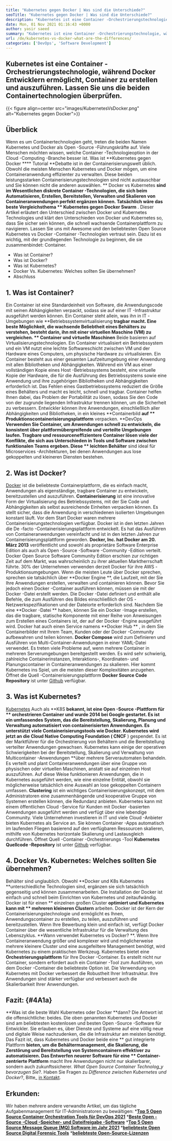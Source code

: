 ```yaml
---
title: "Kubernetes gegen Docker | Was sind die Unterschiede?" 
seoTitle: "Kubernetes gegen Docker | Was sind die Unterschiede?" 
description: "Kubernetes ist eine Container -Orchestrierungstechnologie, während Docker eine Technologie zum Erstellen und Ausführen von Containern ist. Lassen Sie uns Kubernetes vs Docker überprüfen." 
date: Mon, 01 Nov 2021 01:16:43 +0000
author: yasir saeed
summary: "Kubernetes ist eine Container -Orchestrierungstechnologie, während Docker Entwicklern ermöglicht, Container zu erstellen und auszuführen. Lassen Sie uns die beiden Containertechnologien überprüfen." 
url: /de/kubernetes-vs-docker-what-are-the-differences/
categories: ['DevOps', 'Software Development']
---
```


## Kubernetes ist eine Container -Orchestrierungstechnologie, während Docker Entwicklern ermöglicht, Container zu erstellen und auszuführen. Lassen Sie uns die beiden Containertechnologien überprüfen.

{{< figure align=center src="images/KubernetesVsDocker.png" alt="Kubernetes gegen Docker">}}


## **Überblick**
Wenn es um Containertechnologien geht, treten die beiden Namen Kubernetes und Docker als Open -Source -Führungskräfte auf. Viele Menschen möchten wissen, welche Container -Technologieoption in der Cloud -Computing -Branche besser ist. Was ist **Kubernetes gegen Docker  ****  Tutorial  **Debatte ist in der Containerisierungswelt üblich. Obwohl die meisten Menschen Kubernetes und Docker mögen, um eine Containeranwendung effizienter zu verwalten. Diese beiden leistungsstarken Containerisierungstechnologien sind nicht austauschbar und Sie können nicht die anderen auswählen. **  Docker vs Kubernetes  **sind im Wesentlichen diskrete Container -Technologien, die sich beim Automatisieren, Erstellen, Bereitstellen, Verwalten und Skalieren von Containeranwendungen perfekt ergänzen können. Tatsächlich wäre das beste Vergleichsthema **  Kubernetes gegen Docker Swarm** .
Dieser Artikel erläutert den Unterschied zwischen Docker und Kubernetes Technologies und klärt den Unterschieden von Docker und Kubernetes so, dass Sie sicher sein können, die schnell wachsende Containerplattform zu navigieren. Lassen Sie uns mit Awesome und den beliebtesten Open Source Kubernetes vs Docker -Container -Technologien vertraut sein. Dazu ist es wichtig, mit der grundlegenden Technologie zu beginnen, die sie zusammenbindet: Container.
  * Was ist Container?
  * Was ist Docker?
  * Was ist Kubernetes?
  * Docker Vs. Kubernetes: Welches sollten Sie übernehmen?
  * Abschluss

## 1. **Was ist Container?** 
Ein Container ist eine Standardeinheit von Software, die Anwendungscode mit seinen Abhängigkeiten verpackt, sodass sie auf einer IT -Infrastruktur ausgeführt werden können. Ein Container steht allein, was ihn in IT -Umgebungen wie **Betriebssystemvirtualisierung  **tragbar macht. Eine beste Möglichkeit, die wachsende Beliebtheit eines Behälters zu verstehen, besteht darin, ihn mit einer virtuellen Maschine (VM) zu vergleichen. **  Container und virtuelle Maschinen**  Beide basieren auf Virtualisierungstechnologien. Ein Container virtualisiert ein Betriebssystem und ein VM nutzt eine leichte Softwareschicht zwischen VM und der Hardware eines Computers, um physische Hardware zu virtualisieren.
Ein Container besteht aus einer gesamten Laufzeitumgebung einer Anwendung mit allen Bibliotheken und Abhängigkeiten. Während ein VM aus einer vollständigen Kopie eines Host -Betriebssystems besteht, eine virtuelle Kopie der Hardware, die für die Ausführung des Betriebssystems sowie eine Anwendung und ihre zugehörigen Bibliotheken und Abhängigkeiten erforderlich ist. Das Fehlen eines Gastbetriebssystems reduziert die Größe eines Behälters und macht es leicht, schnell und tragbar. Container helfen Ihnen dabei, das Problem der Portabilität zu lösen, sodass Sie den Code von der zugrunde liegenden Infrastruktur trennen können, um die Sicherheit zu verbessern. Entwickler können ihre Anwendungen, einschließlich aller Abhängigkeiten und Bibliotheken, in ein kleines **Containerbild  **auf **  Produktionscontainerisierungsplattform**  verpacken.
**DevOps  **Verwenden Sie Container, um Anwendungen schnell zu entwickeln, die konsistent über plattformübergreifende und verteilte Umgebungen laufen. Tragbare und ressourceneffizientere Container lösen viele der Konflikte, die sich aus Unterschieden in Tools und Software zwischen funktionalen Teams ergeben. Diese **  leichten Behälter**  sind ideal für Microservices -Architekturen, bei denen Anwendungen aus lose gekoppelten und kleineren Diensten bestehen.

## 2. **Was ist Docker?** 
[Docker][1] ist die beliebteste Containerplattform, die es einfach macht, Anwendungen als eigenständige, tragbare Container zu entwickeln, bereitzustellen und auszuführen. **Containerisierung**  ist eine innovative Form der Virtualisierung des Betriebssystems, mit der Sie Code und Abhängigkeiten als selbst ausreichende Einheiten verpacken können. Es stellt sicher, dass die Anwendung in verschiedenen isolierten Umgebungen konstant läuft. Vor dem Start Docker waren mehrere Containerisierungstechnologien verfügbar. Docker ist in den letzten Jahren die De -facto -Containerisierungsplattform entwickelt. Es hat das Ausführen von Containeranwendungen vereinfacht und ist in den letzten Jahren zur Containerisierungsplattform geworden.
**Docker, Inc. hat Docker am 20. März 2013**  veröffentlicht und sowohl als proprietäre Software Enterprise Edition als auch als Open -Source -Software -Community -Edition verteilt. Docker Open Source Software Community Edition erschien zur richtigen Zeit auf dem Markt, was wahrscheinlich zu ihrer aktuellen Marktherrschaft führte. 30% der Unternehmen verwenden derzeit Docker für ihre AWS -Produktionsumgebungen.
Wenn die meisten Leute über Docker sprechen, sprechen sie tatsächlich über **Docker Engine **, die Laufzeit, mit der Sie Ihre Anwendungen erstellen, verwalten und containieren können. Bevor Sie jedoch einen Docker -Container ausführen können, müssen sie mit der Docker -Datei erstellt werden. Die Docker -Datei definiert und enthält alle Befehle, die zum Ausführen des Bildes einschließlich der OS -Netzwerkspezifikationen und der Dateiorte erforderlich sind. Nachdem Sie eine  **Docker -Datei **  haben, können Sie ein Docker -Image erstellen, das die tragbare, statische Komponente mit einer Reihe von Anweisungen zum Erstellen eines Containers ist, der auf der Docker -Engine ausgeführt wird. Docker hat auch einen Service namens  **Docker Hub ** , in dem Sie Containerbilder mit Ihrem Team, Kunden oder der Docker -Community aufbewahren und teilen können.  **Docker Compose**   wird zum Definieren und Ausführen von Multi-Container-Anwendungen in einer YAML-Datei verwendet.
Es treten viele Probleme auf, wenn mehrere Container in mehreren Serverumgebungen bereitgestellt werden. Es wird sehr schwierig, zahlreiche Containerinstanzen, Interaktions-, Koordinaten- und Planungscontainer in Containeranwendungen zu skalieren. Hier kommt Kubernetes ins Spiel, um die meisten dieser Komplexitäten anzugehen. Öffnet die Quell -Containerisierungsplattform **Docker Source Code Repository**  ist unter [Github][2] verfügbar.

## 3. **Was ist Kubernetes?** 
[Kubernetes][3] Auch als **K8S  **bekannt, ist eine Open -Source -Plattform für **  orchestrieren Container  **und wurde 2014 bei Google gestartet. Es ist ein umfassendes System, das die Bereitstellung, Skalierung, Planung und Verwaltung automatisiert von containerisierten Anwendungen. Es unterstützt viele Containerisierungstools wie Docker. Kubernetes wird jetzt an die Cloud Native Computing Foundation (**  CNCF** ) gespendet. Es ist der Marktführer für die Orchestrierung von Behältern und die Bereitstellung verteilter Anwendungen gewachsen.
Kubernetes kann einige der operativen Schwierigkeiten bei der Bereitstellung, Skalierung und Verwaltung von Multicontainer -Anwendungen **über mehrere Serverautomaten behandeln. Es verteilt und plant Containeranwendungen über eine Gruppe von physischen oder virtuellen Maschinen, anstatt sie auf einzelnen Host auszuführen. Auf diese Weise funktionieren Anwendungen, die in Kubernetes ausgeführt werden, wie eine einzelne Entität, obwohl sie möglicherweise tatsächlich eine Auswahl an lose gekoppelten Containern umfassen.  **Clustering**   ist ein wichtiges Containerisierungskonzept, mit dem Administratoren eine zusammenhängende und kooperative Gruppe von Systemen erstellen können, die Redundanz anbieten.
Kubernetes kann mit einem öffentlichen Cloud -Service für Kunden mit Docker -basierten Anwendungen ausgeführt werden und verfügt über eine lebendige Community. Viele Unternehmen investieren in IT und viele Cloud -Anbieter bieten Kubernetes als Service an. Sie können Container -Apps automatisch im laufenden Fliegen basierend auf den verfügbaren Ressourcen skalieren, mithilfe von Kubernetes horizontale Skalierung und Lastausgleich durchführen. Öffnet Quell -Container -Orchestrierungs -Tool **Kubernetes Quellcode -Repository**  ist unter [Github][4] verfügbar.

## 4. Docker Vs. Kubernetes: Welches sollten Sie übernehmen?
Behälter sind unglaublich. Obwohl **Docker und K8s Kubernetes  **unterschiedliche Technologien sind, ergänzen sie sich tatsächlich gegenseitig und können zusammenarbeiten. Die Installation der Docker ist einfach und schnell beim Einrichten von Kubernetes und zeitaufwändig. Docker ist für einen **  einzelnen großen Cluster  **optimiert und Kubernetes kann mit **  mehreren kleineren Clustern**  arbeiten. Docker ist der Kern der Containerisierungstechnologie und ermöglicht es Ihnen, Anwendungscontainer zu erstellen, zu teilen, auszuführen und bereitzustellen. Wenn Ihre Bewerbung klein und einfach ist, verfügt Docker Container über die wesentliche Infrastruktur für die Verwaltung des Lebenszyklus.
**Wann verwendet Kubernetes vs Docker? **. Wenn Ihre Containeranwendung größer und komplexer wird und möglicherweise mehrere kleinere Cluster und eine ausgefeiltere Management benötigt, wird Kubernetes zu einem praktischen Werkzeug. Kubernetes bietet eine  **Orchestrierungsplattform**   für Ihre Docker -Container. Es erstellt nicht nur Container, sondern erfordert auch ein Container -Tool zum Ausführen, von dem Docker -Container die beliebteste Option ist. Die Verwendung von Kubernetes mit Docker verbessert die Robustheit Ihrer Infrastruktur. Ihre Anwendungen sind stärker verfügbar und verbessert auch die Skalierbarkeit Ihrer Anwendungen.

## **Fazit:** {#4A1a}
**Was ist die beste Wahl Kubernetes oder Docker  **dann? Die Antwort ist die offensichtliche: beides. Die oben genannten Kubernetes und Docker sind am beliebtesten kostenlosen und besten Open -Source -Software für Entwickler. Sie erlauben es, über Dienste und Systeme auf eine völlig neue und digitale Weise nachzudenken, die die Infrastruktur am meisten benötigt. Das Fazit ist, dass Kubernetes und Docker beide eine **  gut integrierte Plattform  **bieten, um die Behältermanagement, die Skalierung, die Zerstörung und Bereitstellung von Systemcontainern effektiver zu automatisieren. Das Entwerfen neuerer Software für eine **  Container-zentrierte Plattform**  macht Ihre Anwendungen nicht nur skalierbarer, sondern auch zukunftssicherer.
_What Open Source Container Technolog_y bevorzugen Sie_?. Haben Sie Fragen zu _Difference zwischen Kubernetes und Docker_?, Bitte_ [in Kontakt][5].

## Erkunden:
Wir haben mehrere andere verwandte Artikel, um das tägliche Aufgabenmanagement für IT-Administratoren zu bewältigen:
  ***[Top 5 Open Source Container Orchestration Tools für DevOps 2021][6]** 
  ***[Beste Open -Source -Cloud -Speicher- und Dateifreigabe -Software][7]** 
  ***[Top 5 Open Source Message Queue (MQ) Software im Jahr 2021][8]** 
  ***[beliebteste Open Source Digital Forensic Tools][9]** 
  ***[beliebteste Open-Source-Lizenzen][10]** 

  
[1]: https://www.docker.com/
[2]: https://github.com/docker
[3]: https://kubernetes.io/
[4]: https://github.com/kubernetes/kubernetes
[5]: mailto:yasir.saeed@aspose.com
[6]: https://blog.containerize.com/devops/top-5-open-source-container-orchestration-tools-for-devops-in-2021/
[7]: https://products.containerize.com/backup-and-sync/
[8]: https://blog.containerize.com/message-queue-software/top-5-open-source-message-queue-software-in-2021/
[9]: https://blog.containerize.com/digital-forensic-tools/top-5-open-source-digital-forensic-tools-in-2021/
[10]: https://blog.containerize.com/licenses-standards/top-5-most-popular-osi-approved-open-source-licenses-of-2021/
